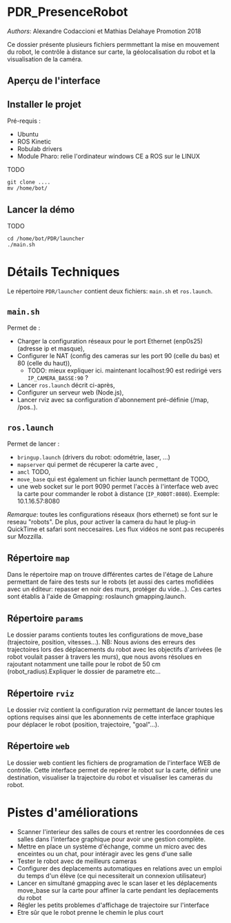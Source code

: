 # PDR_PresenceRobot

*Authors*: Alexandre Codaccioni et Mathias Delahaye Promotion 2018

Ce dossier présente plusieurs fichiers permmettant la mise en mouvement du robot, le contrôle à distance sur carte, la géolocalisation du robot et la visualisation de la caméra.

## Aperçu de l'interface



## Installer le projet 

Pré-requis :

- Ubuntu
- ROS Kinetic
- Robulab drivers
- Module Pharo: relie l'ordinateur windows CE a ROS sur le LINUX


TODO

	git clone ....
	mv /home/bot/

## Lancer la démo

TODO

	cd /home/bot/PDR/launcher
	./main.sh
	


# Détails Techniques

Le répertoire `PDR/launcher` contient deux fichiers: `main.sh` et `ros.launch`.

## `main.sh`

Permet de :

- Charger la configuration réseaux pour le port Ethernet (enp0s25) (adresse ip et masque),
- Configurer le NAT (config des cameras sur les port 90 (celle du bas) et 80 (celle du haut)),
	- TODO: mieux expliquer ici. maintenant localhost:90 est redirigé vers `IP_CAMERA_BASSE:90` ?
- Lancer `ros.launch` décrit ci-après,
- Configurer un serveur web (Node.js), 
- Lancer rviz avec sa configuration d'abonnement pré-définie (/map, /pos..). 


## `ros.launch` 

Permet de lancer : 

- `bringup.launch` (drivers du robot: odométrie, laser, ...)
- `mapserver` qui permet de récuperer la carte avec ,
- `amcl` TODO, 
- `move_base` qui est également un fichier launch permettant de TODO, 
- une web socket sur le port 9090 permet l'accès à l'interface web avec la carte pour commander le robot à distance (`IP_ROBOT:8080`). Exemple: 10.1.16.57:8080
  
*Remarque*: toutes les configurations réseaux (hors ethernet) se font sur le reseau "robots".
De plus, pour activer la camera du haut le plug-in QuickTime et safari sont neccesaires. Les flux vidéos ne sont pas recuperés sur Mozzilla. 
 
## Répertoire `map`

Dans le répertoire map on trouve différentes cartes de l'étage de Lahure permettant de faire des tests sur le robots (et aussi des cartes mofidiées avec un éditeur: repasser en noir des murs, protéger du vide...).
Ces cartes sont établis à l'aide de Gmapping: roslaunch gmapping.launch. 

## Répertoire `params`

Le dossier params contients toutes les configurations de move_base (trajectoire, position, vitesses...).
NB: Nous avions des erreurs des trajectoires lors des déplacements du robot avec les objectifs d'arrivées (le robot voulait passer à travers les murs), que nous avons résolues en rajoutant notamment une taille pour le robot de 50 cm (robot_radius).Expliquer le dossier de parametre etc...

## Répertoire `rviz`

Le dossier rviz contient la configuration rviz permettant de lancer toutes les options requises ainsi que les abonnements de cette interface graphique pour déplacer le robot (position, trajectoire, "goal"...).

## Répertoire `web`

Le dossier web contient les fichiers de programation de l'interface WEB de contrôle. 
Cette interface permet de repérer le robot sur la carte, définir une destination, visualiser la trajectoire du robot et visualiser les cameras du robot. 


# Pistes d'améliorations

- Scanner l'interieur des salles de cours et rentrer les coordonnées de ces salles dans l'interface graphique pour avoir une gestion complète. 
- Mettre en place un système d'échange, comme un micro avec des enceintes ou un chat,  pour intéragir avec les gens d'une salle
- Tester le robot avec de meilleurs cameras 
- Configurer des deplacements automatiques en relations avec un emploi du temps d'un élève (ce qui necessiterait un connexion utilisateur)
- Lancer en simultané gmapping avec le scan laser et les déplacements move_base sur la carte pour affiner la carte pendant les deplacements du robot
- Régler les petits problemes d'affichage de trajectoire sur l'interface
- Etre sûr que le robot prenne le chemin le plus court


